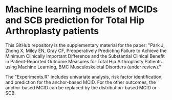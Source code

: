 # Machine learning models of MCIDs and SCB prediction for Total Hip Arthroplasty patients

This GitHub repository is the supplementary material for the paper:
  "Park J, Zhong X, Miley EN, Gray CF, Preoperatively Predicting Failure to Achieve the Minimum Clinically Important Difference and the Substantial Clinical Benefit in Patient-Reported Outcome Measures for Total Hip Arthroplasty Patients using Machine Learning, BMC Musculoskeletal Disorders (under review)."
  
The "Experiments.R" includes univariate analysis, risk factor identification, and prediction for the anchor-based MCID. For the other outcomes, the anchor-based MCID can be replaced by the distribution-based MCID or SCB. 
